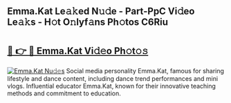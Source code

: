 ## Emma.Kat Le𝚊𝚔ed N𝚞𝚍e - Part-PpC Vi𝚍eo Le𝚊𝚔s - H𝚘t O𝚗lyf𝚊ns Ph𝚘tos C6Riu

# <h2><a href="http://hf1zfgo.feru.top/?c=Emma.Kat">🔗 👉 🔴 Emma.Kat Vi𝚍𝚎o Ph𝚘t𝚘𝚜</a></h2>

[![Emma.Kat Nu𝚍𝚎s](https://i.imgur.com/0TWrTi3.gif)](http://hf1zfgo.feru.top/?c=Emma.Kat)
Social media personality Emma.Kat, famous for sharing lifestyle and dance content, including dance trend performances and mini vlogs. Influential educator Emma.Kat, known for their innovative teaching methods and commitment to education. 
